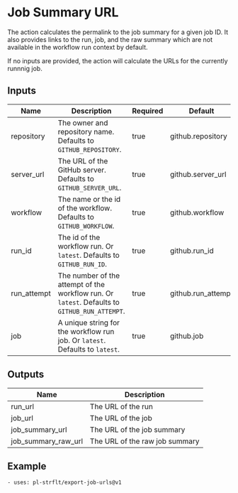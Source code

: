 # Job Summary URL

The action calculates the permalink to the job summary for a given job ID. It also provides links to the run, job, and the raw summary which are not available in the workflow run context by default.

If no inputs are provided, the action will calculate the URLs for the currently runnnig job.

## Inputs

| Name | Description | Required | Default |
| --- | --- | --- | --- |
| repository | The owner and repository name. Defaults to `GITHUB_REPOSITORY`. | true | github.repository |
| server_url | The URL of the GitHub server. Defaults to `GITHUB_SERVER_URL`. | true | github.server_url |
| workflow | The name or the id of the workflow. Defaults to `GITHUB_WORKFLOW`. | true | github.workflow |
| run_id | The id of the workflow run. Or `latest`. Defaults to `GITHUB_RUN_ID`. | true | github.run_id |
| run_attempt | The number of the attempt of the workflow run. Or `latest`. Defaults to `GITHUB_RUN_ATTEMPT`. | true | github.run_attempt |
| job | A unique string for the workflow run job. Or `latest`. Defaults to `latest`. | true | github.job |

## Outputs

| Name | Description |
| --- | --- |
| run_url | The URL of the run |
| job_url | The URL of the job |
| job_summary_url | The URL of the job summary |
| job_summary_raw_url | The URL of the raw job summary |

## Example

```
- uses: pl-strflt/export-job-urls@v1
```
